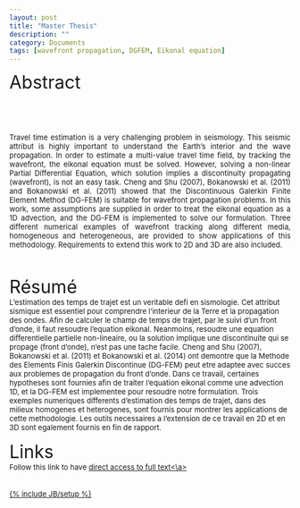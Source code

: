 ```yaml
---
layout: post
title: "Master Thesis"
description: ""
category: Documents
tags: [wavefront propagation, DGFEM, Eikonal equation]
---
```


<font size="6">Abstract
<p align="justify">
<br>
<font size="2">Travel time estimation is a very challenging problem in seismology. This seismic attribut is highly important to understand the Earth’s interior and the wave propagation. In order to estimate a multi-value travel time field, by tracking the wavefront, the eikonal equation must be solved. However, solving a non-linear Partial Differential Equation, which solution implies a discontinuity propagating (wavefront), is not an easy task. Cheng and Shu (2007), Bokanowski et al. (2011) and Bokanowski et al. (2011) showed that the Discontinuous Galerkin Finite Element Method (DG-FEM) is suitable for wavefront propagation problems. In this work, some assumptions are supplied in order to treat the eikonal equation as a 1D advection, and the DG-FEM is implemented to solve our formulation. Three different numerical examples of wavefront tracking along different media, homogeneous and heterogeneous, are provided to show applications of this methodology. Requirements to extend this work to 2D and 3D are also included.
<br>
<br>

<font size="6">Résumé
<br>
<font size="2">L’estimation des temps de trajet est un veritable defi en sismologie. Cet attribut sismique est essentiel pour comprendre l’interieur de la Terre et la propagation des ondes. Afin de calculer le champ de temps de trajet, par le suivi d’un front d’onde, il faut resoudre l’equation eikonal. Neanmoins, resoudre une equation differentielle partielle non-lineaire, ou la solution implique une discontinuite qui se propage (front d’onde), n’est pas une tache facile. Cheng and Shu (2007), Bokanowski et al. (2011) et Bokanowski et al. (2014) ont demontre que la Methode des Elements Finis Galerkin Discontinue (DG-FEM) peut etre adaptee avec succes aux problemes de propagation du front d’onde. Dans ce travail, certaines hypotheses sont fournies afin de traiter l’equation eikonal comme une advection 1D, et la DG-FEM est implementee pour resoudre notre formulation. Trois exemples numeriques differents d’estimation des temps de trajet, dans des milieux homogenes et heterogenes, sont fournis pour montrer les applications de cette methodologie. Les outils necessaires a l’extension de ce travail en 2D et en 3D sont egalement fournis en fin de rapport.
<br>
<br>
<font size="6">Links
<br>
<font size="2">
Follow this link to have <a href="https://github.com/hugosanrocks/hugosanrocks.github.com/blob/master/_includes/Master_Thesis_Hugo_S_Sanchez_Reyes_MEEES2013_14.pdf">direct access to full text<\a>

{% include JB/setup %}
